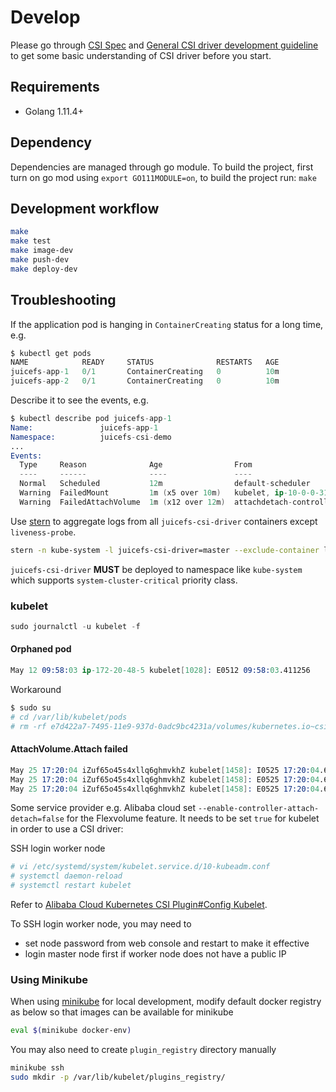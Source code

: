 # Develop

Please go through [CSI Spec](https://github.com/container-storage-interface/spec/blob/master/spec.md) and [General CSI driver development guideline](https://kubernetes-csi.github.io/docs/Development.html) to get some basic understanding of CSI driver before you start.

## Requirements

* Golang 1.11.4+

## Dependency

Dependencies are managed through go module. To build the project, first turn on go mod using `export GO111MODULE=on`, to build the project run: `make`

## Development workflow

```sh
make
make test
make image-dev
make push-dev
make deploy-dev
```

## Troubleshooting

If the application pod is hanging in `ContainerCreating` status for a long time, e.g.

```s
$ kubectl get pods
NAME            READY     STATUS              RESTARTS   AGE
juicefs-app-1   0/1       ContainerCreating   0          10m
juicefs-app-2   0/1       ContainerCreating   0          10m
```

Describe it to see the events, e.g.

```s
$ kubectl describe pod juicefs-app-1
Name:               juicefs-app-1
Namespace:          juicefs-csi-demo
...
Events:
  Type     Reason              Age                From                                              Message
  ----     ------              ----               ----                                              -------
  Normal   Scheduled           12m                default-scheduler                                 Successfully assigned juicefs-csi-demo/juicefs-app-1 to ip-10-0-0-31.us-west-2.compute.internal
  Warning  FailedMount         1m (x5 over 10m)   kubelet, ip-10-0-0-31.us-west-2.compute.internal  Unable to mount volumes for pod "juicefs-app-1_juicefs-csi-demo(45654a9b-6fee-11e9-aee6-06b5b6616e3c)": timeout expired waiting for volumes to attach or mount for pod "juicefs-csi-demo"/"juicefs-app-1". list of unmounted volumes=[persistent-storage]. list of unattached volumes=[persistent-storage default-token-xjj8k]
  Warning  FailedAttachVolume  1m (x12 over 12m)  attachdetach-controller                           AttachVolume.Attach failed for volume "juicefs-csi-demo" : attachment timeout for volume csi-demo
```

Use [stern](https://github.com/wercker/stern) to aggregate logs from all `juicefs-csi-driver` containers except `liveness-probe`.

```sh
stern -n kube-system -l juicefs-csi-driver=master --exclude-container liveness-probe
```

`juicefs-csi-driver` **MUST** be deployed to namespace like `kube-system` which supports `system-cluster-critical` priority class.

### kubelet

```s
sudo journalctl -u kubelet -f
```

#### Orphaned pod

```s
May 12 09:58:03 ip-172-20-48-5 kubelet[1028]: E0512 09:58:03.411256    1028 kubelet_volumes.go:154] Orphaned pod "e7d422a7-7495-11e9-937d-0adc9bc4231a" found, but volume paths are still present on disk : There were a total of 1 errors similar to this. Turn up verbosity to see them.
```

Workaround

```s
$ sudo su
# cd /var/lib/kubelet/pods
# rm -rf e7d422a7-7495-11e9-937d-0adc9bc4231a/volumes/kubernetes.io~csi/
```

#### AttachVolume.Attach failed

```s
May 25 17:20:04 iZuf65o45s4xllq6ghmvkhZ kubelet[1458]: I0525 17:20:04.644217    1458 reconciler.go:227] operationExecutor.AttachVolume started for volume "juicefs" (UniqueName: "kubernetes.io/csi/csi.juicefs.com^csi-demo") pod "juicefs-app-1" (UID: "47b8a4e9-7ece-11e9-becf-00163e0e041d")
May 25 17:20:04 iZuf65o45s4xllq6ghmvkhZ kubelet[1458]: E0525 17:20:04.648763    1458 csi_attacher.go:105] kubernetes.io/csi: attacher.Attach failed: volumeattachments.storage.k8s.io is forbidden: User "system:node:cn-shanghai.192.168.0.186" cannot create resource "volumeattachments" in API group "storage.k8s.io" at the cluster scope
May 25 17:20:04 iZuf65o45s4xllq6ghmvkhZ kubelet[1458]: E0525 17:20:04.648831    1458 nestedpendingoperations.go:267] Operation for "\"kubernetes.io/csi/csi.juicefs.com^csi-demo\"" failed. No retries permitted until 2019-05-25 17:20:05.148793189 +0800 CST m=+187.223201321 (durationBeforeRetry 500ms). Error: "AttachVolume.Attach failed for volume \"juicefs\" (UniqueName: \"kubernetes.io/csi/csi.juicefs.com^csi-demo\") from node \"cn-shanghai.192.168.0.186\" : volumeattachments.storage.k8s.io is forbidden: User \"system:node:cn-shanghai.192.168.0.186\" cannot create resource \"volumeattachments\" in API group \"storage.k8s.io\" at the cluster scope"
```

Some service provider e.g. Alibaba cloud set `--enable-controller-attach-detach=false` for the Flexvolume feature. It needs to be set `true` for kubelet in order to use a CSI driver:

SSH login worker node

```s
# vi /etc/systemd/system/kubelet.service.d/10-kubeadm.conf
# systemctl daemon-reload
# systemctl restart kubelet
```

Refer to [Alibaba Cloud Kubernetes CSI Plugin#Config Kubelet](https://github.com/AliyunContainerService/csi-plugin/tree/v0.3.0#config-kubelet).

To SSH login worker node, you may need to

* set node password from web console and restart to make it effective
* login master node first if worker node does not have a public IP

### Using Minikube

When using [minikube](https://www.github.com/kubernetes/minikube) for local development, modify default docker registry as below so that images can be available for minikube

```sh
eval $(minikube docker-env)
```

You may also need to create `plugin_registry` directory manually

```sh
minikube ssh
sudo mkdir -p /var/lib/kubelet/plugins_registry/
```
